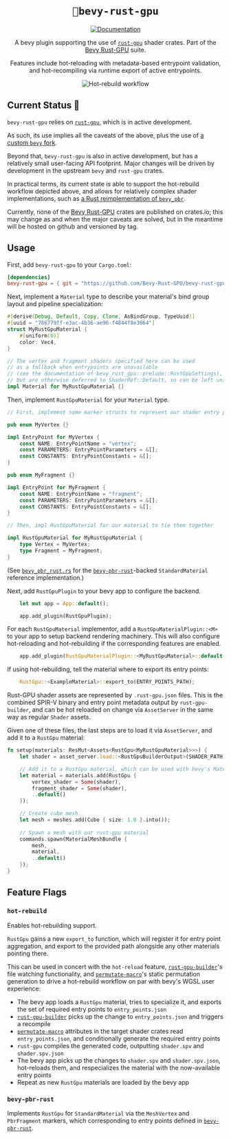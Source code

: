 <div align="center">

# `🐉bevy-rust-gpu`

[![Documentation](https://img.shields.io/badge/docs-API-blue)](https://bevy-rust-gpu.github.io/bevy-rust-gpu/bevy_rust_gpu/)

A bevy plugin supporting the use of [`rust-gpu`](https://github.com/EmbarkStudios/rust-gpu) shader crates.
Part of the [Bevy Rust-GPU](https://github.com/Bevy-Rust-GPU) suite.

Features include hot-reloading with metadata-based entrypoint validation, and hot-recompiling via runtime export of active entrypoints.

![Hot-rebuild workflow](https://github.com/Bevy-Rust-GPU/bevy-rust-gpu/blob/static-assets/hot-rebuild-workflow.gif?raw=true)

</div>

## Current Status 🚧

`bevy-rust-gpu` relies on [`rust-gpu`](https://github.com/EmbarkStudios/rust-gpu), which is in active development.

As such, its use implies all the caveats of the above, plus the use of [a custom `bevy` fork](https://github.com/Bevy-Rust-GPU/bevy-rust-gpu/issues/12).

Beyond that, `bevy-rust-gpu` is also in active development, but has a relatively small user-facing API footprint.
Major changes will be driven by development in the upstream `bevy` and `rust-gpu` crates.

In practical terms, its current state is able to support the hot-rebuild workflow depicted above,
and allows for relatively complex shader implementations, such as [a Rust reimplementation of `bevy_pbr`](https://github.com/Bevy-Rust-GPU/bevy-pbr-rust).

Currently, none of the [Bevy Rust-GPU](https://github.com/Bevy-Rust-GPU) crates are published on crates.io;
this may change as and when the major caveats are solved, but in the meantime will be hosted on github and versioned by tag.

## Usage

First, add `bevy-rust-gpu` to your `Cargo.toml`:

```toml
[dependencies]
bevy-rust-gpu = { git = "https://github.com/Bevy-Rust-GPU/bevy-rust-gpu", tag = "v0.4.0" }
```

Next, implement a `Material` type to describe your material's bind group layout and pipeline specialization:

```rust
#[derive(Debug, Default, Copy, Clone, AsBindGroup, TypeUuid)]
#[uuid = "786779ff-e3ac-4b36-ae96-f4844f8e3064"]
struct MyRustGpuMaterial {
    #[uniform(0)]
    color: Vec4,
}

// The vertex and fragment shaders specified here can be used
// as a fallback when entrypoints are unavailable
// (see the documentation of bevy_rust_gpu::prelude::RustGpuSettings),
// but are otherwise deferred to ShaderRef::Default, so can be left unimplemented.
impl Material for MyRustGpuMaterial {}
```

Then, implement `RustGpuMaterial` for your `Material` type.

```rust
// First, implement some marker structs to represent our shader entry points

pub enum MyVertex {}

impl EntryPoint for MyVertex {
    const NAME: EntryPointName = "vertex";
    const PARAMETERS: EntryPointParameters = &[];
    const CONSTANTS: EntryPointConstants = &[];
}

pub enum MyFragment {}

impl EntryPoint for MyFragment {
    const NAME: EntryPointName = "fragment";
    const PARAMETERS: EntryPointParameters = &[];
    const CONSTANTS: EntryPointConstants = &[];
}

// Then, impl RustGpuMaterial for our material to tie them together

impl RustGpuMaterial for MyRustGpuMaterial {
    type Vertex = MyVertex;
    type Fragment = MyFragment;
}
```

(See [`bevy_pbr_rust.rs`](https://github.com/Bevy-Rust-GPU/bevy-rust-gpu/blob/master/src/bevy_pbr_rust.rs) for the [`bevy-pbr-rust`](https://github.com/Bevy-Rust-GPU/bevy-pbr-rust)-backed `StandardMaterial` reference implementation.)

Next, add `RustGpuPlugin` to your bevy app to configure the backend.

```rust
    let mut app = App::default();

    app.add_plugin(RustGpuPlugin);
```

For each `RustGpuMaterial` implementor, add a `RustGpuMaterialPlugin::<M>` to your app to setup backend rendering machinery.
This will also configure hot-reloading and hot-rebuilding if the corresponding features are enabled.

```rust
    app.add_plugin(RustGpuMaterialPlugin::<MyRustGpuMaterial>::default());

```

If using hot-rebuilding, tell the material where to export its entry points:
```rust
    RustGpu::<ExampleMaterial>::export_to(ENTRY_POINTS_PATH);
```

Rust-GPU shader assets are represented by `.rust-gpu.json` files. This is the combined SPIR-V binary and entry point metadata output by `rust-gpu-builder`,
and can be hot reloaded on change via `AssetServer` in the same way as regular `Shader` assets.

Given one of these files, the last steps are to load it via `AssetServer`, and add it to a `RustGpu` material:

```rust
fn setup(materials: ResMut<Assets<RustGpu<MyRustGpuMaterial>>>) {
    let shader = asset_server.load::<RustGpuBuilderOutput>(SHADER_PATH);

    // Add it to a RustGpu material, which can be used with bevy's MaterialMeshBundle
    let material = materials.add(RustGpu {
        vertex_shader = Some(shader),
        fragment_shader = Some(shader),
        ..default()
    });

    // Create cube mesh
    let mesh = meshes.add(Cube { size: 1.0 }.into());
    
    // Spawn a mesh with our rust-gpu material
    commands.spawn(MaterialMeshBundle {
        mesh,
        material,
        ..default()
    });
}
```

## Feature Flags

### `hot-rebuild`

Enables hot-rebuilding support.

`RustGpu` gains a new `export_to` function, which will register it for entry point aggregation, and export to the provided path alongside any other materials pointing there.

This can be used in concert with the `hot-reload` feature, [`rust-gpu-builder`](https://github.com/Bevy-Rust-GPU/rust-gpu-builder)'s file watching functionality,
and [`permutate-macro`](https://github.com/Bevy-Rust-GPU/permutate-macro)'s static permutation generation to drive a hot-rebuild workflow on par with bevy's WGSL user experience:

* The bevy app loads a `RustGpu` material, tries to specialize it, and exports the set of required entry points to `entry_points.json`
* [`rust-gpu-builder`](https://github.com/Bevy-Rust-GPU/rust-gpu-builder) picks up the change to `entry_points.json` and triggers a recompile
* [`permutate-macro`](https://github.com/Bevy-Rust-GPU/permutate-macro) attributes in the target shader crates read `entry_points.json`, and conditionally generate the required entry points
* `rust-gpu` compiles the generated code, outputting `shader.spv` and `shader.spv.json`
* The bevy app picks up the changes to `shader.spv` and `shader.spv.json`, hot-reloads them, and respecializes the material with the now-available entry points
* Repeat as new `RustGpu` materials are loaded by the bevy app

### `bevy-pbr-rust`

Implements `RustGpu` for `StandardMaterial` via the `MeshVertex` and `PbrFragment` markers,
which corresponding to entry points defined in [`bevy-pbr-rust`](https://github.com/Bevy-Rust-GPU/bevy-pbr-rust).
